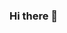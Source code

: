 ### Hi there 👋

<!--
**jokerxsun/jokerxsun** is a ✨ _special_ ✨ repository because its `README.md` (this file) appears on your GitHub profile.

Here are some ideas to get you started:

- 🔭 My name is Xu, an iOS software engineer.
- 🌱 I’m currently learning Swift
-->
